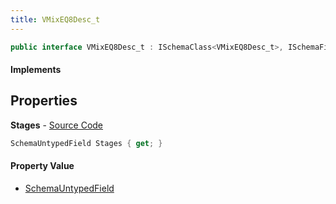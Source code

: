 ```yaml
---
title: VMixEQ8Desc_t
---
```


```csharp
public interface VMixEQ8Desc_t : ISchemaClass<VMixEQ8Desc_t>, ISchemaField, ISchemaClass, INativeHandle
```

#### Implements

## Properties

**Stages** - [Source Code](https://github.com/swiftly-solution/swiftlys2/blob/main/managed/src/SwiftlyS2.Generated/Schemas/Interfaces/VMixEQ8Desc_t.cs#L17)

```csharp
SchemaUntypedField Stages { get; }
```

#### Property Value

- [SchemaUntypedField](/docs/api/shared/schemas/schemauntypedfield)

